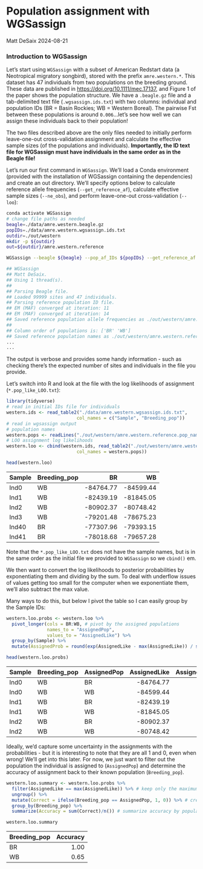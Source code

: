 Population assignment with WGSassign
================
Matt DeSaix
2024-08-21

### Introduction to WGSassign

Let’s start using `WGSassign` with a subset of American Redstart data (a
Neotropical migratory songbird), stored with the prefix
`amre.western.*`. This dataset has 47 individuals from two populations
on the breeding ground. These data are published in
<https://doi.org/10.1111/mec.17137>, and Figure 1 of the paper shows the
population structure. We have a `.beagle.gz` file and a tab-delimited
text file (`.wgsassign.ids.txt`) with two columns: individual and
population IDs (BR = Basin Rockies; WB = Western Boreal). The pairwise
Fst between these populations is around `0.006`…let’s see how well we
can assign these individuals back to their population!

The two files described above are the only files needed to initially
perform leave-one-out cross-validation assignment and calculate the
effective sample sizes (of the populations and individuals).
**Importantly, the ID text file for WGSassign must have individuals in
the same order as in the Beagle file!**

Let’s run our first command in `WGSassign`. We’ll load a Conda
environment (provided with the installation of WGSassign containing the
dependencies) and create an out directory. We’ll specify options below
to calculate reference allele frequencies (`--get_reference_af`),
calculate effective sample sizes (`--ne_obs`), and perform leave-one-out
cross-validation (`--loo`):

``` sh
conda activate WGSassign
# change file paths as needed
beagle=./data/amre.western.beagle.gz
popIDs=./data/amre.western.wgsassign.ids.txt
outdir=./out/western
mkdir -p ${outdir}
out=${outdir}/amre.western.reference

WGSassign --beagle ${beagle} --pop_af_IDs ${popIDs} --get_reference_af --ne_obs --loo --out ${out}
```

``` sh
## WGSassign
## Matt DeSaix.
## Using 1 thread(s).
## 
## Parsing Beagle file.
## Loaded 99999 sites and 47 individuals.
## Parsing reference population ID file.
## EM (MAF) converged at iteration: 11
## EM (MAF) converged at iteration: 14
## Saved reference population allele frequencies as ./out/western/amre.western.reference.pop_af.npy (Binary - np.float32)
## 
## Column order of populations is: ['BR' 'WB']
## Saved reference population names as ./out/western/amre.western.reference.pop_names.txt (String: Order of pops for .pop_af.npy, .ne_obs.npy, and fisher_obs.npy files)
...
...
```

The output is verbose and provides some handy information - such as
checking there’s the expected number of sites and individuals in the
file you provide.

Let’s switch into R and look at the file with the log likelihoods of
assignment (`*.pop_like_LOO.txt`):

``` r
library(tidyverse)
# read in initial IDs file for individuals
western.ids <- read_table2("./data/amre.western.wgsassign.ids.txt",
                          col_names = c("Sample", "Breeding_pop"))
# read in wgsassign output
# population names
western.pops <- readLines("./out/western/amre.western.reference.pop_names.txt")
# LOO assignment log likelihoods
western.loo <- cbind(western.ids, read_table2("./out/western/amre.western.reference.pop_like_LOO.txt",
                          col_names = western.pops))
```

``` r
head(western.loo)
```

| Sample | Breeding_pop |        BR |        WB |
|:-------|:-------------|----------:|----------:|
| Ind0   | WB           | -84764.77 | -84599.44 |
| Ind1   | WB           | -82439.19 | -81845.05 |
| Ind2   | WB           | -80902.37 | -80748.42 |
| Ind3   | WB           | -79201.48 | -78675.23 |
| Ind40  | BR           | -77307.96 | -79393.15 |
| Ind41  | BR           | -78018.68 | -79657.28 |

Note that the `*.pop_like_LOO.txt` does not have the sample names, but
is in the same order as the initial file we provided to `WGSassign` so
we `cbind()` em.

We then want to convert the log likelihoods to posterior probabilities
by exponentiating them and dividing by the sum. To deal with underflow
issues of values getting too small for the computer when we exponentiate
them, we’ll also subtract the max value.

Many ways to do this, but below I pivot the table so I can easily group
by the Sample IDs:

``` r
western.loo.probs <- western.loo %>%
  pivot_longer(cols = BR:WB, # pivot by the assigned populations
               names_to = "AssignedPop",
               values_to = "AssignedLike") %>%
  group_by(Sample) %>%
  mutate(AssignedProb = round(exp(AssignedLike - max(AssignedLike)) / sum(exp(AssignedLike - max(AssignedLike))),2 )) # summarize posterior probabilities, grouped by individual
```

``` r
head(western.loo.probs)
```

| Sample | Breeding_pop | AssignedPop | AssignedLike | AssignedProb |
|:-------|:-------------|:------------|-------------:|-------------:|
| Ind0   | WB           | BR          |    -84764.77 |            0 |
| Ind0   | WB           | WB          |    -84599.44 |            1 |
| Ind1   | WB           | BR          |    -82439.19 |            0 |
| Ind1   | WB           | WB          |    -81845.05 |            1 |
| Ind2   | WB           | BR          |    -80902.37 |            0 |
| Ind2   | WB           | WB          |    -80748.42 |            1 |

Ideally, we’d capture some uncertainty in the assignments with the
probabilities - but it is interesting to note that they are all 1 and 0,
even when wrong! We’ll get into this later. For now, we just want to
filter out the population the individual is assigned to (`AssignedPop`)
and determine the accuracy of assignment back to their known population
(`Breeding_pop`).

``` r
western.loo.summary <- western.loo.probs %>%
  filter(AssignedLike == max(AssignedLike)) %>% # keep only the maximum likelihood
  ungroup() %>%
  mutate(Correct = ifelse(Breeding_pop == AssignedPop, 1, 0)) %>% # create binary column of correct assignment
  group_by(Breeding_pop) %>%
  summarize(Accuracy = sum(Correct)/n()) # summarize accuracy by population
```

``` r
western.loo.summary
```

| Breeding_pop | Accuracy |
|:-------------|---------:|
| BR           |     1.00 |
| WB           |     0.65 |
